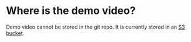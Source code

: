 # Where is the demo video?

Demo video cannot be stored in the git repo. It is currently stored in an [S3 bucket](https://s3.console.aws.amazon.com/s3/buckets/mgrandau-springboard-capstone?region=us-west-2&tab=objects).